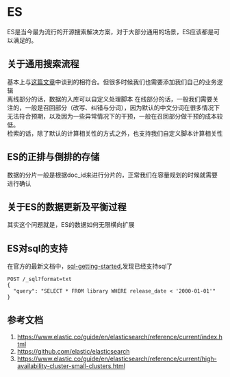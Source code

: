 # ES
ES是当今最为流行的开源搜索解决方案，对于大部分通用的场景，ES应该都是可以满足的。

## 关于通用搜索流程
基本上与[这篇文章](http://www.kequeen.work/search/principle.html)中谈到的相符合。但很多时候我们也需要添加我们自己的业务逻辑  
离线部分的话，数据的入库可以自定义处理脚本
在线部分的话，一般我们需要关注的，一般是召回部分（改写、纠错与分词），因为默认的中文分词在很多情况下无法符合预期，以及因为一些异常情况下的干预，一般在召回部分做干预的成本较低。  
检索的话，除了默认的计算相关性的方式之外，也支持我们自定义脚本计算相关性


## ES的正排与倒排的存储
数据的分片一般是根据doc_id来进行分片的，正常我们在容量规划的时候就需要进行确认

## 关于ES的数据更新及平衡过程
其实这个问题就是，ES的数据如何无限横向扩展

## ES对sql的支持
在官方的最新文档中，[sql-getting-started](https://www.elastic.co/guide/en/elasticsearch/reference/current/sql-getting-started.html),发现已经支持sql了

```
POST /_sql?format=txt
{
  "query": "SELECT * FROM library WHERE release_date < '2000-01-01'"
}
```


## 参考文档
1. <https://www.elastic.co/guide/en/elasticsearch/reference/current/index.html>
2. <https://github.com/elastic/elasticsearch>
3. <https://www.elastic.co/guide/en/elasticsearch/reference/current/high-availability-cluster-small-clusters.html>
